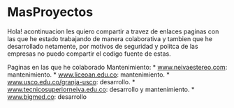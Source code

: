 # MasProyectos
Hola! acontinuacion les quiero compartir a travez de enlaces paginas con las que he estado trabajando de manera colaborativa y tambien que he desarrollado netamente, por motivos de seguridad y politca de las empresas no puedo compartir el codigo fuente de estas.

Paginas en las que he colaborado 
Mantenimiento: 
	* www.neivaestereo.com: mantenimiento.
	* www.liceoan.edu.co: mantenimiento.
	* www.usco.edu.co/granja-usco: desarrollo.
	* www.tecnicosuperiorneiva.edu.co: desarrollo y mantenimiento.
	* www.bigmed.co: desarrollo
